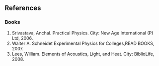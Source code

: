 ## References

### Books
1. Srivastava, Anchal. Practical Physics. City: New Age International (P) Ltd, 2006.
2. Walter A. Schneidet Experimental Physics for Colleges,READ BOOKS, 2007.
3. Lees, William. Elements of Acoustics, Light, and Heat. City: BiblioLife, 2008.
